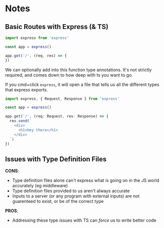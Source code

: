 # Notes

## Basic Routes with Express (& TS)
```ts
import express from 'express'

const app = express()

app.get('/', (req, res) => {
})
```
We can optionally add into this function type annotations. It's not strictly required, and comes down to how deep with ts you want to go.

If you cmd+click `express`, it will open a file that tells us all the different types that express exports.
```ts
import express, { Request, Response } from 'express'

const app = express()

app.get('/', (req: Request, res: Response) => {
  res.send(`
    <div>
      <h1>Hey there</h1>
    </div>
  `)
})
```

## Issues with Type Definition Files
**CONS**:
- Type definition files alone can't express what is going on in the JS world accurately (eg middleware)
- Type definition files provided to us aren't always accurate
- Inputs to a server (or any program with external inputs) are not guarenteed to exist, or be of the correct type

**PROS**:
- Addressing these type issues with TS can *force* us to write better code


